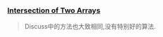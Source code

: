 ### [ Intersection of Two Arrays](https://leetcode.com/problems/intersection-of-two-arrays/description/)
> Discuss中的方法也大致相同,没有特别好的算法.